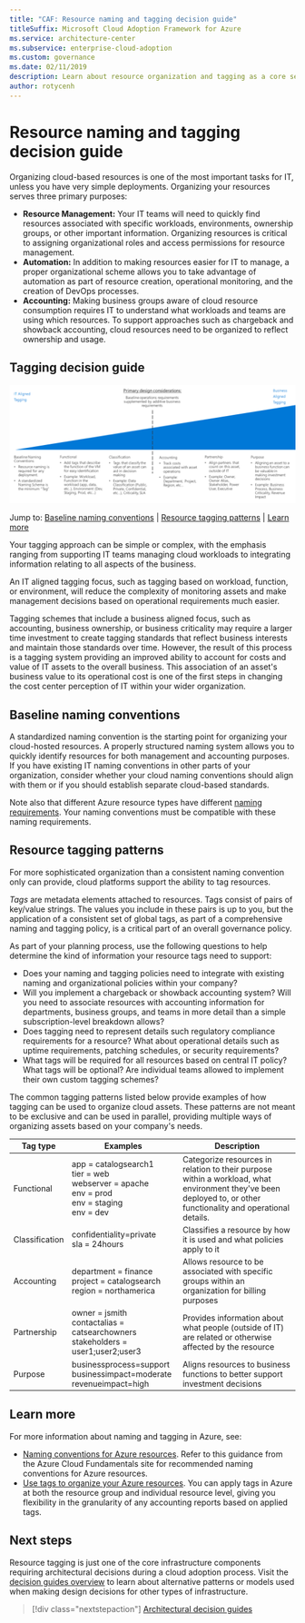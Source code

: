 ```yaml
---
title: "CAF: Resource naming and tagging decision guide"
titleSuffix: Microsoft Cloud Adoption Framework for Azure
ms.service: architecture-center
ms.subservice: enterprise-cloud-adoption
ms.custom: governance
ms.date: 02/11/2019
description: Learn about resource organization and tagging as a core service in Azure migrations.
author: rotycenh
---
```


# Resource naming and tagging decision guide

Organizing cloud-based resources is one of the most important tasks for IT, unless you have very simple deployments. Organizing your resources serves three primary purposes:

- **Resource Management:** Your IT teams will need to quickly find resources associated with specific workloads, environments, ownership groups, or other important information. Organizing resources is critical to assigning organizational roles and access permissions for resource management.
- **Automation:** In addition to making resources easier for IT to manage, a proper organizational scheme allows you to take advantage of automation as part of resource creation, operational monitoring, and the creation of DevOps processes.
- **Accounting:** Making business groups aware of cloud resource consumption requires IT to understand what workloads and teams are using which resources. To support approaches such as chargeback and showback accounting, cloud resources need to be organized to reflect ownership and usage.

## Tagging decision guide

![Plotting tagging options from least to most complex, aligned with jump links below](../../_images/discovery-guides/discovery-guide-tagging.png)

Jump to: [Baseline naming conventions](#baseline-naming-conventions) | [Resource tagging patterns](#resource-tagging-patterns) | [Learn more](#learn-more)

Your tagging approach can be simple or complex, with the emphasis ranging from supporting IT teams managing cloud workloads to integrating information relating to all aspects of the business.

An IT aligned tagging focus, such as tagging based on workload, function, or environment, will reduce the complexity of monitoring assets and make management decisions based on operational requirements much easier.

Tagging schemes that include a business aligned focus, such as accounting, business ownership, or business criticality may require a larger time investment to create tagging standards that reflect business interests and maintain those standards over time. However, the result of this process is a tagging system providing an improved ability to account for costs and value of IT assets to the overall business. This association of an asset's business value to its operational cost is one of the first steps in changing the cost center perception of IT within your wider organization.

## Baseline naming conventions

A standardized naming convention is the starting point for organizing your cloud-hosted resources. A properly structured naming system allows you to quickly identify resources for both management and accounting purposes. If you have existing IT naming conventions in other parts of your organization, consider whether your cloud naming conventions should align with them or if you should establish separate cloud-based standards.

Note also that different Azure resource types have different [naming requirements](../../../best-practices/naming-conventions.md#naming-rules-and-restrictions). Your naming conventions must be compatible with these naming requirements.

## Resource tagging patterns

For more sophisticated organization than a consistent naming convention only can provide, cloud platforms support the ability to tag resources.

*Tags* are metadata elements attached to resources. Tags consist of pairs of key/value strings. The values you include in these pairs is up to you, but the application of a consistent set of global tags, as part of a comprehensive naming and tagging policy, is a critical part of an overall governance policy.

As part of your planning process, use the following questions to help determine the kind of information your resource tags need to support:

- Does your naming and tagging policies need to integrate with existing naming and organizational policies within your company?
- Will you implement a chargeback or showback accounting system? Will you need to associate resources with accounting information for departments, business groups, and teams in more detail than a simple subscription-level breakdown allows?
- Does tagging need to represent details such regulatory compliance requirements for a resource? What about operational details such as uptime requirements, patching schedules, or security requirements?
- What tags will be required for all resources based on central IT policy? What tags will be optional? Are individual teams allowed to implement their own custom tagging schemes?

The common tagging patterns listed below provide examples of how tagging can be used to organize cloud assets. These patterns are not meant to be exclusive and can be used in parallel, providing multiple ways of organizing assets based on your company's needs.

<!-- markdownlint-disable MD033 -->

| Tag type | Examples | Description |
|-----|-----|-----|
| Functional            | app = catalogsearch1 <br/>tier = web <br/>webserver = apache<br/>env = prod <br/>env = staging <br/>env = dev                 | Categorize resources in relation to their purpose within a workload, what environment they've been deployed to, or other functionality and operational details.                                 |
| Classification        | confidentiality=private<br/>sla = 24hours                                 | Classifies a resource by how it is used and what policies apply to it                               |
| Accounting            | department = finance <br/>project = catalogsearch <br/>region = northamerica | Allows resource to be associated with specific groups within an organization for billing purposes |
| Partnership           | owner = jsmith <br/>contactalias = catsearchowners<br/>stakeholders = user1;user2;user3<br/>                       | Provides information about what people (outside of IT) are related or otherwise affected by the resource                      |
| Purpose               | businessprocess=support<br/>businessimpact=moderate<br/>revenueimpact=high   | Aligns resources to business functions to better support investment decisions  |

<!-- markdownlint-enable MD033 -->

## Learn more

For more information about naming and tagging in Azure, see:

- [Naming conventions for Azure resources](../../../best-practices/naming-conventions.md). Refer to this guidance from the Azure Cloud Fundamentals site for recommended naming conventions for Azure resources.
- [Use tags to organize your Azure resources](/azure/azure-resource-manager/resource-group-using-tags?toc=/azure/billing/TOC.json). You can apply tags in Azure at both the resource group and individual resource level, giving you flexibility in the granularity of any accounting reports based on applied tags.

## Next steps

Resource tagging is just one of the core infrastructure components requiring architectural decisions during a cloud adoption process. Visit the [decision guides overview](../index.md) to learn about alternative patterns or models used when making design decisions for other types of infrastructure.

> [!div class="nextstepaction"]
> [Architectural decision guides](../index.md)
